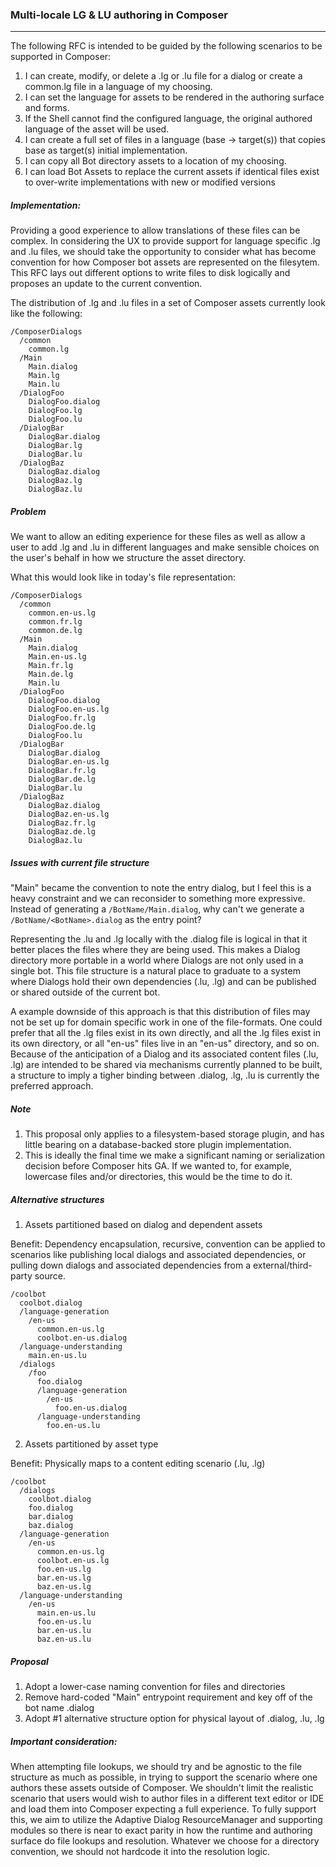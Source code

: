 ### Multi-locale LG & LU authoring in Composer

---

The following RFC is intended to be guided by the following scenarios to be supported in Composer:

1. I can create, modify, or delete a .lg or .lu file for a dialog or create a common.lg file in a language of my choosing.
2. I can set the language for assets to be rendered in the authoring surface and forms.
3. If the Shell cannot find the configured language, the original authored language of the asset will be used.
4. I can create a full set of files in a language (base -> target(s)) that copies base as target(s) initial implementation.
5. I can copy all Bot directory assets to a location of my choosing.
6. I can load Bot Assets to replace the current assets if identical files exist to over-write implementations with new or modified versions

##### Implementation:

Providing a good experience to allow translations of these files can be complex. In considering the UX to provide support for language specific .lg and .lu files, we should take the opportunity to consider what has become convention for how Composer bot assets are represented on the filesytem. This RFC lays out different options to write files to disk logically and proposes an update to the current convention.

The distribution of .lg and .lu files in a set of Composer assets currently look like the following:

```
/ComposerDialogs
  /common
    common.lg
  /Main
    Main.dialog
    Main.lg
    Main.lu
  /DialogFoo
    DialogFoo.dialog
    DialogFoo.lg
    DialogFoo.lu
  /DialogBar
    DialogBar.dialog
    DialogBar.lg
    DialogBar.lu
  /DialogBaz
    DialogBaz.dialog
    DialogBaz.lg
    DialogBaz.lu
```

##### Problem

We want to allow an editing experience for these files as well as allow a user to add .lg and .lu in different languages and make sensible choices on the user's behalf in how we structure the asset directory.

What this would look like in today's file representation:

```
/ComposerDialogs
  /common
    common.en-us.lg
    common.fr.lg
    common.de.lg
  /Main
    Main.dialog
    Main.en-us.lg
    Main.fr.lg
    Main.de.lg
    Main.lu
  /DialogFoo
    DialogFoo.dialog
    DialogFoo.en-us.lg
    DialogFoo.fr.lg
    DialogFoo.de.lg
    DialogFoo.lu
  /DialogBar
    DialogBar.dialog
    DialogBar.en-us.lg
    DialogBar.fr.lg
    DialogBar.de.lg
    DialogBar.lu
  /DialogBaz
    DialogBaz.dialog
    DialogBaz.en-us.lg
    DialogBaz.fr.lg
    DialogBaz.de.lg
    DialogBaz.lu
```

##### Issues with current file structure

"Main" became the convention to note the entry dialog, but I feel this is a heavy constraint and we can reconsider to something more expressive. Instead of generating a `/BotName/Main.dialog`, why can't we generate a `/BotName/<BotName>.dialog` as the entry point?

Representing the .lu and .lg locally with the .dialog file is logical in that it better places the files where they are being used. This makes a Dialog directory more portable in a world where Dialogs are not only used in a single bot. This file structure is a natural place to graduate to a system where Dialogs hold their own dependencies (.lu, .lg) and can be published or shared outside of the current bot.

A example downside of this approach is that this distribution of files may not be set up for domain specific work in one of the file-formats. One could prefer that all the .lg files exist in its own directly, and all the .lg files exist in its own directory, or all "en-us" files live in an "en-us" directory, and so on. Because of the anticipation of a Dialog and its associated content files (.lu, .lg) are intended to be shared via mechanisms currently planned to be built, a structure to imply a tigher binding between .dialog, .lg, .lu is currently the preferred approach.

##### Note

1. This proposal only applies to a filesystem-based storage plugin, and has little bearing on a database-backed store plugin implementation.
2. This is ideally the final time we make a significant naming or serialization decision before Composer hits GA. If we wanted to, for example, lowercase files and/or directories, this would be the time to do it.

##### Alternative structures

1. Assets partitioned based on dialog and dependent assets

Benefit: Dependency encapsulation, recursive, convention can be applied to scenarios like publishing local dialogs and associated dependencies, or pulling down dialogs and associated dependencies from a external/third-party source.

```
/coolbot
  coolbot.dialog
  /language-generation
    /en-us
      common.en-us.lg
      coolbot.en-us.dialog
  /language-understanding
    main.en-us.lu
  /dialogs
    /foo
      foo.dialog
      /language-generation
        /en-us
          foo.en-us.dialog
      /language-understanding
        foo.en-us.lu
```

2. Assets partitioned by asset type

Benefit: Physically maps to a content editing scenario (.lu, .lg)

```
/coolbot
  /dialogs
    coolbot.dialog
    foo.dialog
    bar.dialog
    baz.dialog
  /language-generation
    /en-us
      common.en-us.lg
      coolbot.en-us.lg
      foo.en-us.lg
      bar.en-us.lg
      baz.en-us.lg
  /language-understanding
    /en-us
      main.en-us.lu
      foo.en-us.lu
      bar.en-us.lu
      baz.en-us.lu
```

##### Proposal

1. Adopt a lower-case naming convention for files and directories
2. Remove hard-coded "Main" entrypoint requirement and key off of the bot name <botname>.dialog
3. Adopt #1 alternative structure option for physical layout of .dialog, .lu, .lg

##### Important consideration:

When attempting file lookups, we should try and be agnostic to the file structure as much as possible, in trying to support the scenario where one authors these assets outside of Composer. We shouldn't limit the realistic scenario that users would wish to author files in a different text editor or IDE and load them into Composer expecting a full experience. To fully support this, we aim to utilize the Adaptive Dialog ResourceManager and supporting modules so there is near to exact parity in how the runtime and authoring surface do file lookups and resolution. Whatever we choose for a directory convention, we should not hardcode it into the resolution logic.
